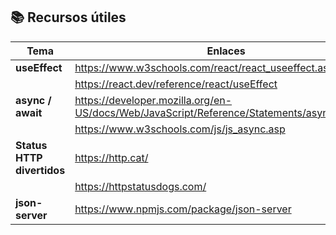## 📚 Recursos útiles

| Tema                | Enlaces                                                                 |
|---------------------|-------------------------------------------------------------------------|
| **useEffect**        | https://www.w3schools.com/react/react_useeffect.asp |
| | https://react.dev/reference/react/useEffect|
| **async / await**    | https://developer.mozilla.org/en-US/docs/Web/JavaScript/Reference/Statements/async_function | 
| |  https://www.w3schools.com/js/js_async.asp |
| **Status HTTP divertidos** | https://http.cat/ |
| | https://httpstatusdogs.com/ |
| **json-server** | https://www.npmjs.com/package/json-server |